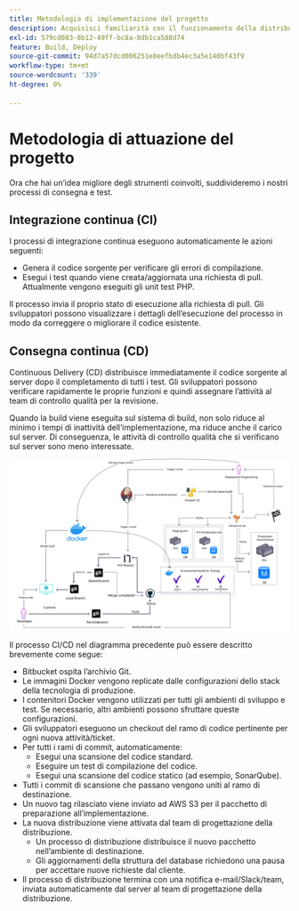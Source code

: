 ```yaml
---
title: Metodologia di implementazione del progetto
description: Acquisisci familiarità con il funzionamento della distribuzione del software Adobe Commerce.
exl-id: 579cd083-8b12-49ff-bc8a-8db1ca588d74
feature: Build, Deploy
source-git-commit: 94d7a57dcd006251e8eefbdb4ec3a5e140bf43f9
workflow-type: tm+mt
source-wordcount: '339'
ht-degree: 0%

---
```


# Metodologia di attuazione del progetto

Ora che hai un’idea migliore degli strumenti coinvolti, suddivideremo i nostri processi di consegna e test.

## Integrazione continua (CI)

I processi di integrazione continua eseguono automaticamente le azioni seguenti:

- Genera il codice sorgente per verificare gli errori di compilazione.
- Esegui i test quando viene creata/aggiornata una richiesta di pull. Attualmente vengono eseguiti gli unit test PHP.

Il processo invia il proprio stato di esecuzione alla richiesta di pull. Gli sviluppatori possono visualizzare i dettagli dell’esecuzione del processo in modo da correggere o migliorare il codice esistente.

## Consegna continua (CD)

Continuous Delivery (CD) distribuisce immediatamente il codice sorgente al server dopo il completamento di tutti i test. Gli sviluppatori possono verificare rapidamente le proprie funzioni e quindi assegnare l’attività al team di controllo qualità per la revisione.

Quando la build viene eseguita sul sistema di build, non solo riduce al minimo i tempi di inattività dell’implementazione, ma riduce anche il carico sul server. Di conseguenza, le attività di controllo qualità che si verificano sul server sono meno interessate.

![Infografica di consegna continua](../../assets/playbooks/cicd.svg)

Il processo CI/CD nel diagramma precedente può essere descritto brevemente come segue:

- Bitbucket ospita l’archivio Git.
- Le immagini Docker vengono replicate dalle configurazioni dello stack della tecnologia di produzione.
- I contenitori Docker vengono utilizzati per tutti gli ambienti di sviluppo e test. Se necessario, altri ambienti possono sfruttare queste configurazioni.
- Gli sviluppatori eseguono un checkout del ramo di codice pertinente per ogni nuova attività/ticket.
- Per tutti i rami di commit, automaticamente:
   - Esegui una scansione del codice standard.
   - Eseguire un test di compilazione del codice.
   - Esegui una scansione del codice statico (ad esempio, SonarQube).
- Tutti i commit di scansione che passano vengono uniti al ramo di destinazione.
- Un nuovo tag rilasciato viene inviato ad AWS S3 per il pacchetto di preparazione all’implementazione.
- La nuova distribuzione viene attivata dal team di progettazione della distribuzione.
   - Un processo di distribuzione distribuisce il nuovo pacchetto nell’ambiente di destinazione.
   - Gli aggiornamenti della struttura del database richiedono una pausa per accettare nuove richieste dal cliente.
- Il processo di distribuzione termina con una notifica e-mail/Slack/team, inviata automaticamente dal server al team di progettazione della distribuzione.
